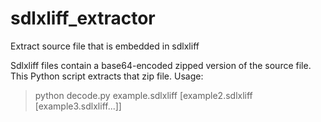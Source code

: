 # sdlxliff_extractor
Extract source file that is embedded in sdlxliff

Sdlxliff files contain a base64-encoded zipped version of the source file.
This Python script extracts that zip file. Usage:

> python decode.py example.sdlxliff [example2.sdlxliff [example3.sdlxliff...]]
